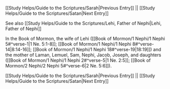 [[Study Helps/Guide to the Scriptures/Sarah|Previous Entry]]  ||  [[Study Helps/Guide to the Scriptures/Satan|Next Entry]]

 See also [[Study Helps/Guide to the Scriptures/Lehi, Father of Nephi|Lehi, Father of Nephi]]

 In the Book of Mormon, the wife of Lehi ([[Book of Mormon/1 Nephi/1 Nephi 5#^verse-1|1 Ne. 5:1-8]]; [[Book of Mormon/1 Nephi/1 Nephi 8#^verse-14|8:14-16]]; [[Book of Mormon/1 Nephi/1 Nephi 18#^verse-19|18:19]]) and the mother of Laman, Lemuel, Sam, Nephi, Jacob, Joseph, and daughters ([[Book of Mormon/1 Nephi/1 Nephi 2#^verse-5|1 Ne. 2:5]]; [[Book of Mormon/2 Nephi/2 Nephi 5#^verse-6|2 Ne. 5:6]]).

[[Study Helps/Guide to the Scriptures/Sarah|Previous Entry]]  ||  [[Study Helps/Guide to the Scriptures/Satan|Next Entry]]